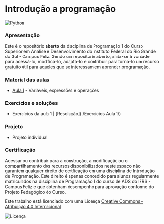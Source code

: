 # Introdução a programação

[![Python](https://www.python.org/static/community_logos/python-powered-w-100x40.png)](https://www.python.org)

### Apresentação
Este é o repositório **aberto** da disciplina de Programação 1 do Curso Superior em Análise e Desenvolvimento do Instituto Federal do Rio Grande do Sul - Campus Feliz. Sendo um repositório aberto, sinta-se à vontade para acessá-lo, modificá-lo, adaptá-lo e contribuir para torná-lo um recurso gratuito útil para aqueles que se interessam em aprender programação.

### Material das aulas
-  [Aula 1](Aula1.pdf) - Variáveis, expressões e operações

### Exercícios e soluções

- Exercícios da aula 1 | [Resolução](./Exercícios Aula 1/)

### Projeto

- Projeto individual

### Certificação
Acessar ou contribuir para a construção, a modificação ou o compartilhamento dos recursos disponibilizados neste espaço não garantem qualquer direito de certficação em uma disciplina de Introdução de Programação. Este direito é apenas concedido para alunos regularmente matriculados na disciplina de Programação 1 do curso de ADS do IFRS - Campus Feliz e que obtenham desempenho para aprovação conforme do Projeto Pedagógico do Curso.

Este trabalho está licenciado com uma Licença [Creative Commons - Atribuição 4.0 Internacional](https://creativecommons.org/licenses/by/4.0/) 

![Licença](https://i.creativecommons.org/l/by/4.0/88x31.png)
